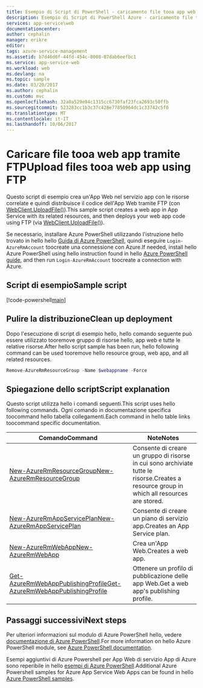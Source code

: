 ```yaml
---
title: Esempio di Script di PowerShell - caricamento file tooa app web tramite FTP aaaAzure | Documenti Microsoft
description: Esempio di Script di PowerShell Azure - caricamento file tooa app web tramite FTP
services: app-service\web
documentationcenter: 
author: cephalin
manager: erikre
editor: 
tags: azure-service-management
ms.assetid: b7d46d6f-44fd-454c-8008-87dab6eefbc1
ms.service: app-service-web
ms.workload: web
ms.devlang: na
ms.topic: sample
ms.date: 03/20/2017
ms.author: cephalin
ms.custom: mvc
ms.openlocfilehash: 32a0a529e94c1315cc6730faf23fca2693c50ffb
ms.sourcegitcommit: 523283cc1b3c37c428e77850964dc1c33742c5f0
ms.translationtype: MT
ms.contentlocale: it-IT
ms.lasthandoff: 10/06/2017
---
```

# <a name="upload-files-tooa-web-app-using-ftp"></a><span data-ttu-id="12b31-103">Caricare file tooa web app tramite FTP</span><span class="sxs-lookup"><span data-stu-id="12b31-103">Upload files tooa web app using FTP</span></span>

<span data-ttu-id="12b31-104">Questo script di esempio crea un'App Web nel servizio app con le risorse correlate e quindi distribuisce il codice dell'App Web tramite FTP (con [WebClient.UploadFile()](https://msdn.microsoft.com/library/ms144229.aspx)).</span><span class="sxs-lookup"><span data-stu-id="12b31-104">This sample script creates a web app in App Service with its related resources, and then deploys your web app code using FTP (via [WebClient.UploadFile()](https://msdn.microsoft.com/library/ms144229.aspx)).</span></span>

<span data-ttu-id="12b31-105">Se necessario, installare Azure PowerShell utilizzando l'istruzione hello trovato in hello hello [Guida di Azure PowerShell](/powershell/azure/overview), quindi eseguire `Login-AzureRmAccount` toocreate una connessione con Azure.</span><span class="sxs-lookup"><span data-stu-id="12b31-105">If needed, install hello Azure PowerShell using hello instruction found in hello [Azure PowerShell guide](/powershell/azure/overview), and then run `Login-AzureRmAccount` toocreate a connection with Azure.</span></span>

## <a name="sample-script"></a><span data-ttu-id="12b31-106">Script di esempio</span><span class="sxs-lookup"><span data-stu-id="12b31-106">Sample script</span></span>

[!code-powershell[main](../../../powershell_scripts/app-service/deploy-ftp/deploy-ftp.ps1?highlight=1 "Upload files tooa web app using FTP")]

## <a name="clean-up-deployment"></a><span data-ttu-id="12b31-107">Pulire la distribuzione</span><span class="sxs-lookup"><span data-stu-id="12b31-107">Clean up deployment</span></span> 

<span data-ttu-id="12b31-108">Dopo l'esecuzione di script di esempio hello, hello comando seguente può essere utilizzato tooremove gruppo di risorse hello, app web e tutte le relative risorse.</span><span class="sxs-lookup"><span data-stu-id="12b31-108">After hello script sample has been run, hello following command can be used tooremove hello resource group, web app, and all related resources.</span></span>

```powershell
Remove-AzureRmResourceGroup -Name $webappname -Force
```

## <a name="script-explanation"></a><span data-ttu-id="12b31-109">Spiegazione dello script</span><span class="sxs-lookup"><span data-stu-id="12b31-109">Script explanation</span></span>

<span data-ttu-id="12b31-110">Questo script utilizza hello i comandi seguenti.</span><span class="sxs-lookup"><span data-stu-id="12b31-110">This script uses hello following commands.</span></span> <span data-ttu-id="12b31-111">Ogni comando in documentazione specifica toocommand hello tabella collegamenti.</span><span class="sxs-lookup"><span data-stu-id="12b31-111">Each command in hello table links toocommand specific documentation.</span></span>

| <span data-ttu-id="12b31-112">Comando</span><span class="sxs-lookup"><span data-stu-id="12b31-112">Command</span></span> | <span data-ttu-id="12b31-113">Note</span><span class="sxs-lookup"><span data-stu-id="12b31-113">Notes</span></span> |
|---|---|
| [<span data-ttu-id="12b31-114">New-AzureRmResourceGroup</span><span class="sxs-lookup"><span data-stu-id="12b31-114">New-AzureRmResourceGroup</span></span>](/powershell/module/azurerm.resources/new-azurermresourcegroup) | <span data-ttu-id="12b31-115">Consente di creare un gruppo di risorse in cui sono archiviate tutte le risorse.</span><span class="sxs-lookup"><span data-stu-id="12b31-115">Creates a resource group in which all resources are stored.</span></span> |
| [<span data-ttu-id="12b31-116">New-AzureRmAppServicePlan</span><span class="sxs-lookup"><span data-stu-id="12b31-116">New-AzureRmAppServicePlan</span></span>](/powershell/module/azurerm.websites/new-azurermappserviceplan) | <span data-ttu-id="12b31-117">Consente di creare un piano di servizio app.</span><span class="sxs-lookup"><span data-stu-id="12b31-117">Creates an App Service plan.</span></span> |
| [<span data-ttu-id="12b31-118">New-AzureRmWebApp</span><span class="sxs-lookup"><span data-stu-id="12b31-118">New-AzureRmWebApp</span></span>](/powershell/module/azurerm.websites/new-azurermwebapp) | <span data-ttu-id="12b31-119">Crea un'App Web.</span><span class="sxs-lookup"><span data-stu-id="12b31-119">Creates a web app.</span></span> |
| [<span data-ttu-id="12b31-120">Get-AzureRmWebAppPublishingProfile</span><span class="sxs-lookup"><span data-stu-id="12b31-120">Get-AzureRmWebAppPublishingProfile</span></span>](/powershell/module/azurerm.websites/get-azurermwebapppublishingprofile) | <span data-ttu-id="12b31-121">Ottenere un profilo di pubblicazione delle app Web.</span><span class="sxs-lookup"><span data-stu-id="12b31-121">Get a web app's publishing profile.</span></span> |

## <a name="next-steps"></a><span data-ttu-id="12b31-122">Passaggi successivi</span><span class="sxs-lookup"><span data-stu-id="12b31-122">Next steps</span></span>

<span data-ttu-id="12b31-123">Per ulteriori informazioni sul modulo di Azure PowerShell hello, vedere [documentazione di Azure PowerShell](/powershell/azure/overview).</span><span class="sxs-lookup"><span data-stu-id="12b31-123">For more information on hello Azure PowerShell module, see [Azure PowerShell documentation](/powershell/azure/overview).</span></span>

<span data-ttu-id="12b31-124">Esempi aggiuntivi di Azure Powershell per App Web di servizio App di Azure sono reperibile in hello [esempi di Azure PowerShell](../app-service-powershell-samples.md).</span><span class="sxs-lookup"><span data-stu-id="12b31-124">Additional Azure Powershell samples for Azure App Service Web Apps can be found in hello [Azure PowerShell samples](../app-service-powershell-samples.md).</span></span>
